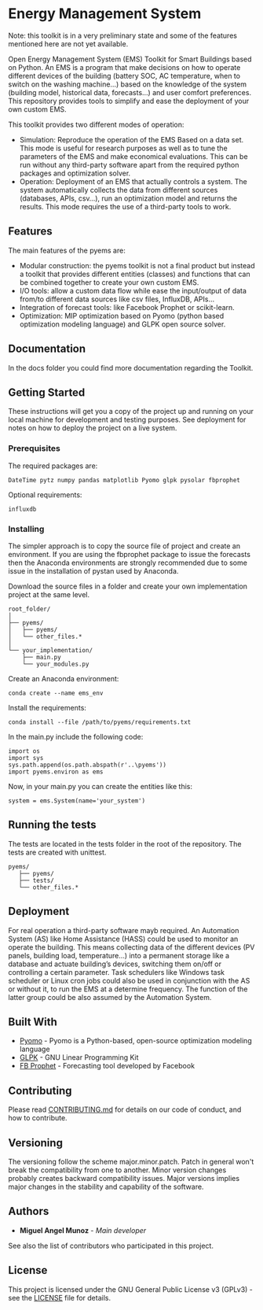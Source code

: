 # Energy Management System

Note: this toolkit is in a very preliminary state and some of the features mentioned here are not yet available.

Open Energy Management System (EMS) Toolkit for Smart Buildings based on Python. An EMS is a program that make decisions on how to operate different devices of the building (battery SOC, AC temperature, when to switch on the washing machine…) based on the knowledge of the system (building model, historical data, forecasts…) and user comfort preferences. This repository provides tools to simplify and ease the deployment of your own custom EMS.

This toolkit provides two different modes of operation:
+ Simulation: Reproduce the operation of the EMS Based on a data set. This mode is useful for research purposes as well as to tune the parameters of the EMS and make economical evaluations. This can be run without any third-party software apart from the required python packages and optimization solver.  
+ Operation: Deployment of an EMS that actually controls a system. The system automatically collects the data from different sources (databases, APIs, csv…), run an optimization model and returns the results. This mode requires the use of a third-party tools to work. 

## Features

The main features of the pyems are:
+ Modular construction: the pyems toolkit is not a final product but instead a toolkit that provides different entities (classes) and functions that can be combined together to create your own custom EMS. 
+ I/O tools: allow a custom data flow while ease the input/output of data from/to different data sources like csv files, InfluxDB, APIs…
+ Integration of forecast tools: like Facebook Prophet or scikit-learn.
+ Optimization: MIP optimization based on Pyomo (python based optimization modeling language) and GLPK open source solver.

## Documentation

In the docs folder you could find more documentation regarding the Toolkit.

## Getting Started

These instructions will get you a copy of the project up and running on your local machine for development and testing purposes. See deployment for notes on how to deploy the project on a live system.

### Prerequisites

The required packages are:

```
DateTime pytz numpy pandas matplotlib Pyomo glpk pysolar fbprophet
```
Optional requirements:
```
influxdb
```

### Installing

The simpler approach is to copy the source file of project and create an environment. If you are using the fbprophet package to issue the forecasts then the Anaconda environments are strongly recommended due to some issue in the installation of pystan used by Anaconda.

Download the source files in a folder and create your own implementation project at the same level.

```
root_folder/
│
├── pyems/
│   ├── pyems/
│   └── other_files.*
│   
└── your_implementation/
    ├── main.py
    └── your_modules.py
```

Create an Anaconda environment:
```
conda create --name ems_env
```

Install the requirements:

```
conda install --file /path/to/pyems/requirements.txt
```

In the main.py include the following code:

```
import os
import sys
sys.path.append(os.path.abspath(r'..\pyems'))
import pyems.environ as ems
```

Now, in your main.py you can create the entities like this:
```
system = ems.System(name='your_system')
```

## Running the tests

The tests are located in the tests folder in the root of the repository. The tests are created with unittest.

```
pyems/
   ├── pyems/
   ├── tests/
   └── other_files.*
```

## Deployment

For real operation a third-party software mayb required. An Automation System (AS) like Home Assistance (HASS) could be used to monitor an operate the building. This means collecting data of the different devices (PV panels, building load, temperature…) into a permanent storage like a database and actuate building’s devices, switching them on/off or controlling a certain parameter. Task schedulers like Windows task scheduler or Linux cron jobs could also be used in conjunction with the AS or without it, to run the EMS at a determine frequency. The function of the latter group could be also assumed by the Automation System. 

## Built With

* [Pyomo](http://www.pyomo.org/) - Pyomo is a Python-based, open-source optimization modeling language
* [GLPK](https://www.gnu.org/software/glpk/) - GNU Linear Programming Kit
* [FB Prophet](https://facebook.github.io/prophet/docs/quick_start.html) - Forecasting tool developed by Facebook

## Contributing

Please read [CONTRIBUTING.md](CONTRIBUTING.md) for details on our code of conduct, and how to contribute.

## Versioning

The versioning follow the scheme major.minor.patch. Patch in general won't break the compatibility from one to another. Minor version changes probably creates backward compatibility issues. Major versions implies major changes in the stability and capability of the software.

## Authors

* **Miguel Angel Munoz** - *Main developer* 

See also the list of contributors who participated in this project.

## License

This project is licensed under the GNU General Public License v3 (GPLv3) - see the [LICENSE](LICENSE) file for details.

<!---
## Acknowledgments
For the versions available, see the [tags on this repository](https://github.com/your/project/tags). 
--->
